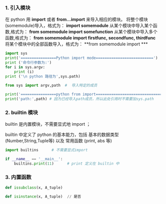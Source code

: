 ### 1. 引入模块


在 python 用 **import** 或者 **from...import** 来导入相应的模块。
将整个模块(somemodule)导入，格式为： **import somemodule**
从某个模块中导入某个函数,格式为： **from somemodule import somefunction**
从某个模块中导入多个函数,格式为： **from somemodule import firstfunc, secondfunc, thirdfunc**
将某个模块中的全部函数导入，格式为： **from somemodule import ***


```python
import sys
print('================Python import mode==========================')
print ('命令行参数为:')
for i in sys.argv:
    print (i)
print ('\n python 路径为',sys.path)

from sys import argv,path  #  导入特定的成员
 
print('================python from import===================================')
print('path:',path) # 因为已经导入path成员，所以此处引用时不需要加sys.path
```
### 
### 2. builtin 模块


builtin 是内置模块，不需要显式地 import ；


builtin 中定义了 python 的基本能力，包括 基本的数据类型 (Number,String,Tuple等) 以及 常用函数 (print, abs 等)
​

```python
import builtins      # 不需要显式import

if __name__ == '__main__':
    builtins.print(11)      # print 定义在 builtin 中

```




### 3. 内置函数


```python
def issubclass(x, A_tuple)

def isinstance(x, A_tuple)  // 是否
```

